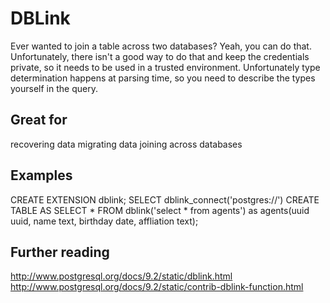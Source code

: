 # DBLink

Ever wanted to join a table across two databases? Yeah, you can do that. Unfortunately, there isn't a good way to do that and keep the credentials private, so it needs to be used in a trusted environment. Unfortunately type determination happens at parsing time, so you need to describe the types yourself in the query.

## Great for

recovering data
migrating data
joining across databases

## Examples

CREATE EXTENSION dblink;
SELECT dblink_connect('postgres://')
CREATE TABLE AS SELECT * FROM dblink('select * from agents') as 
  agents(uuid uuid, name text, birthday date, affliation text);

## Further reading

http://www.postgresql.org/docs/9.2/static/dblink.html
http://www.postgresql.org/docs/9.2/static/contrib-dblink-function.html
